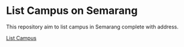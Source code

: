 # List Campus on Semarang

This repository aim to list campus in Semarang complete with address.

[List Campus](./LIST-CAMPUS.md)
